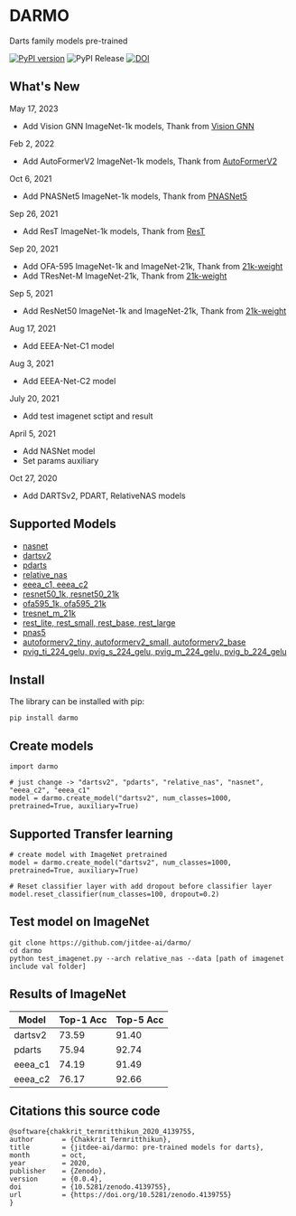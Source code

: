 

# DARMO 

Darts family models pre-trained

[![PyPI version](https://badge.fury.io/py/darmo.svg)](https://badge.fury.io/py/darmo)
![PyPI Release](https://github.com/jitdee-ai/darts-models/workflows/PyPI%20Release/badge.svg)
[![DOI](https://zenodo.org/badge/307382940.svg)](https://zenodo.org/badge/latestdoi/307382940)

## What's New

May 17, 2023
 - Add Vision GNN ImageNet-1k models, Thank from [Vision GNN](https://github.com/huawei-noah/Efficient-AI-Backbones/tree/master/vig_pytorch)

Feb 2, 2022
 - Add AutoFormerV2 ImageNet-1k models, Thank from [AutoFormerV2](https://github.com/silent-chen/AutoFormerV2-model-zoo)

Oct 6, 2021
 - Add PNASNet5 ImageNet-1k models, Thank from [PNASNet5](https://github.com/samyak0210/saliency/)

Sep 26, 2021
 - Add ResT ImageNet-1k models, Thank from [ResT](https://github.com/wofmanaf/ResT)

Sep 20, 2021
 - Add OFA-595 ImageNet-1k and ImageNet-21k, Thank from [21k-weight](https://github.com/Alibaba-MIIL/ImageNet21K) 
 - Add TResNet-M ImageNet-21k, Thank from [21k-weight](https://github.com/Alibaba-MIIL/ImageNet21K)

Sep 5, 2021
 - Add ResNet50 ImageNet-1k and ImageNet-21k, Thank from [21k-weight](https://github.com/Alibaba-MIIL/ImageNet21K)

Aug 17, 2021
 - Add EEEA-Net-C1 model

Aug 3, 2021
 - Add EEEA-Net-C2 model

July 20, 2021
 - Add test imagenet sctipt and result

April 5, 2021
 - Add NASNet model
 - Set params auxiliary

Oct 27, 2020
 - Add DARTSv2, PDART, RelativeNAS models
 
## Supported Models
    
 - [nasnet](https://arxiv.org/abs/1707.07012)
 - [dartsv2](https://github.com/quark0/darts)
 - [pdarts](https://github.com/chenxin061/pdarts)
 - [relative_nas](https://github.com/EMI-Group/RelativeNAS)
 - [eeea_c1, eeea_c2](https://github.com/chakkritte/EEEA-Net)
 - [resnet50_1k, resnet50_21k](https://arxiv.org/abs/1512.03385)
 - [ofa595_1k, ofa595_21k](https://github.com/mit-han-lab/once-for-all)
 - [tresnet_m_21k](https://github.com/Alibaba-MIIL/TResNet)
 - [rest_lite, rest_small, rest_base, rest_large](https://github.com/Alibaba-MIIL/TResNet)
 - [pnas5](https://github.com/samyak0210/saliency/)
 - [autoformerv2_tiny, autoformerv2_small, autoformerv2_base](https://github.com/silent-chen/AutoFormerV2-model-zoo)
 - [pvig_ti_224_gelu, pvig_s_224_gelu, pvig_m_224_gelu, pvig_b_224_gelu](https://arxiv.org/abs/2206.00272)

## Install

The library can be installed with pip:

    pip install darmo

## Create models

    import darmo
    
    # just change -> "dartsv2", "pdarts", "relative_nas", "nasnet", "eeea_c2", "eeea_c1"
    model = darmo.create_model("dartsv2", num_classes=1000, pretrained=True, auxiliary=True)

## Supported Transfer learning
    # create model with ImageNet pretrained
	model = darmo.create_model("dartsv2", num_classes=1000, pretrained=True, auxiliary=True)
	
    # Reset classifier layer with add dropout before classifier layer
	model.reset_classifier(num_classes=100, dropout=0.2)

## Test model on ImageNet
    git clone https://github.com/jitdee-ai/darmo/
    cd darmo
    python test_imagenet.py --arch relative_nas --data [path of imagenet include val folder]

## Results of ImageNet

| Model | Top-1 Acc | Top-5 Acc | 
|--|--|--|
| dartsv2 | 73.59 | 91.40 |
| pdarts | 75.94 | 92.74 |
| eeea_c1 | 74.19 | 91.49 |
| eeea_c2 | 76.17| 92.66 |

## Citations this source code

    @software{chakkrit_termritthikun_2020_4139755,
    author       = {Chakkrit Termritthikun},
    title        = {jitdee-ai/darmo: pre-trained models for darts},
    month        = oct,
    year         = 2020,
    publisher    = {Zenodo},
    version      = {0.0.4},
    doi          = {10.5281/zenodo.4139755},
    url          = {https://doi.org/10.5281/zenodo.4139755}
    }
